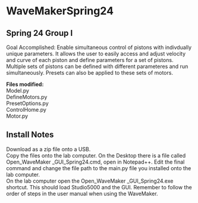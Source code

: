 # WaveMakerSpring24

## Spring 24 Group I
Goal Accomplished: Enable simultaneous control of pistons with indivdually unique parameters. It allows the user to easily access and adjust velocity and curve of each piston and define parameters for a set of pistons. Multiple sets of pistons can be defined with different parameteres and run simultaneously. Presets can also be applied to these sets of motors.

**Files modified:**
<br>
Model.py   <br>
DefineMotors.py <br>
PresetOptions.py <br>
ControlHome.py <br>
Motor.py

## Install Notes
Download  as a zip file onto a USB. <br>
Copy the files onto the lab computer. On the Desktop there is a file called Open_WaveMaker _GUI_Spring24.cmd, open in Notepad++. Edit the final command and change the file path to the main.py file you installed onto the lab computer. <br>
On the lab computer open the Open_WaveMaker _GUI_Spring24.exe shortcut. This should load Studio5000 and the GUI. Remember to follow the order of steps in the user manual when using the WaveMaker. <br>
